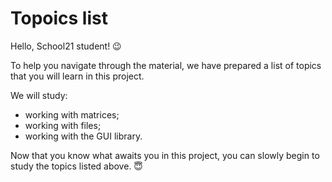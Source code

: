 # Topoics list

Hello, School21 student! 😉

To help you navigate through the material, we have prepared a list of topics that you will learn in this project.

We will study:

- working with matrices;
- working with files;
- working with the GUI library.

Now that you know what awaits you in this project, you can slowly begin to study the topics listed above. 😇
